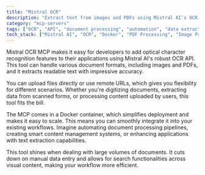 ```yaml
---
title: "Mistral OCR"
description: "Extract text from images and PDFs using Mistral AI's OCR API with support for local files and URLs."
category: "mcp-servers"
tags: ["OCR", "API", "document processing", "automation", "data extraction", "image processing", "PDF processing"]
tech_stack: ["Mistral AI", "OCR", "Docker", "PDF Processing", "Image Processing"]
---
```


Mistral OCR MCP makes it easy for developers to add optical character recognition features to their applications using Mistral AI's robust OCR API. This tool can handle various document formats, including images and PDFs, and it extracts readable text with impressive accuracy.

You can upload files directly or use remote URLs, which gives you flexibility for different scenarios. Whether you're digitizing documents, extracting data from scanned forms, or processing content uploaded by users, this tool fits the bill.

The MCP comes in a Docker container, which simplifies deployment and makes it easy to scale. This means you can smoothly integrate it into your existing workflows. Imagine automating document processing pipelines, creating smart content management systems, or enhancing applications with text extraction capabilities.

This tool shines when dealing with large volumes of documents. It cuts down on manual data entry and allows for search functionalities across visual content, making your workflow more efficient.